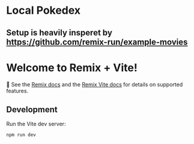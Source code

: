 # Local Pokedex
## Setup is heavily insperet by https://github.com/remix-run/example-movies

# Welcome to Remix + Vite!

📖 See the [Remix docs](https://remix.run/docs) and the [Remix Vite docs](https://remix.run/docs/en/main/future/vite) for details on supported features.

## Development

Run the Vite dev server:

```shellscript
npm run dev
```

